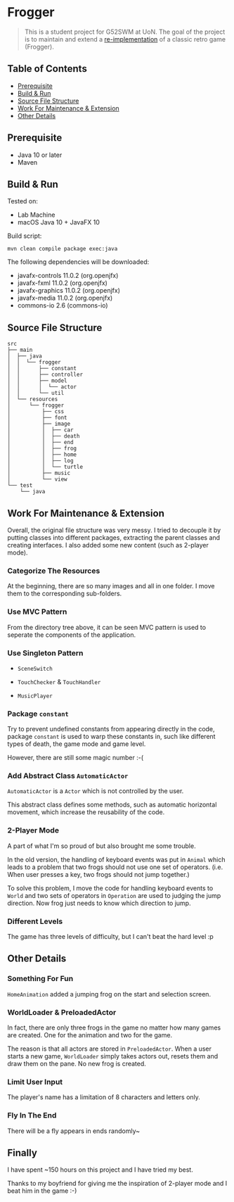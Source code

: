 # Frogger

> This is a student project for G52SWM at UoN. The goal of the project is to maintain and extend a [re-implementation](https://github.com/hirish99/Frogger-Arcade-Game) of a classic retro game (Frogger).

## Table of Contents

- [Prerequisite](#prerequisite)
- [Build & Run](#build-&-run)
- [Source File Structure](#source-file-structure)
- [Work For Maintenance & Extension](#work-for-maintenance-&-extension)
- [Other Details](#other-details)

## Prerequisite

- Java 10 or later
- Maven

## Build & Run

Tested on:

- Lab Machine
- macOS Java 10 + JavaFX 10

Build script:

```
mvn clean compile package exec:java
```

The following dependencies will be downloaded:

- javafx-controls 11.0.2 (org.openjfx)
- javafx-fxml 11.0.2 (org.openjfx)
- javafx-graphics 11.0.2 (org.openjfx)
- javafx-media 11.0.2 (org.openjfx)
- commons-io 2.6 (commons-io)

## Source File Structure

```
src
├── main
│  ├── java
│  │  └── frogger
│  │      ├── constant
│  │      ├── controller
│  │      ├── model
│  │      │  └── actor
│  │      └── util
│  └── resources
│      └── frogger
│          ├── css
│          ├── font
│          ├── image
│          │  ├── car
│          │  ├── death
│          │  ├── end
│          │  ├── frog
│          │  ├── home
│          │  ├── log
│          │  └── turtle
│          ├── music
│          └── view
└── test
​    └── java
```

## Work For Maintenance & Extension

Overall, the original file structure was very messy. I tried to decouple it by putting classes into different packages, extracting the parent classes and creating interfaces. I also added some new content (such as 2-player mode).

### Categorize The Resources

At the beginning, there are so many images and all in one folder. I move them to the corresponding sub-folders.

### Use MVC Pattern

From the directory tree above, it can be seen MVC pattern is used to seperate the components of the application.

### Use Singleton Pattern

- `SceneSwitch`

- `TouchChecker` & `TouchHandler`

- `MusicPlayer`

### Package `constant`

Try to prevent undefined constants from appearing directly in the code, package `constant` is used to warp these constants in, such like different types of death, the game mode and game level.

However, there are still some magic number :-(

### Add Abstract Class `AutomaticActor` 

`AutomaticActor` is a `Actor` which is not controlled by the user.

This abstract class defines some methods, such as  automatic horizontal movement, which increase the reusability of the code.

### 2-Player Mode

A part of what I'm so proud of but also brought me some trouble.

In the old version, the handling of keyboard events was put in `Animal` which leads to a problem that two frogs should not use one set of operators. (i.e. When user presses a key, two frogs should not jump together.)

To solve this problem, I move the code for handling keyboard events to `World` and two sets of operators in `Operation` are used to judging the jump direction. Now frog just needs to know which direction to jump.

### Different Levels

The game has three levels of difficulty, but I can't beat the hard level :p

## Other Details

### Something For Fun

`HomeAnimation` added a jumping frog on the start and selection screen.

### WorldLoader & PreloadedActor

In fact, there are only three frogs in the game no matter how many games are created. One for the animation and two for the game. 

The reason is that all actors are stored in `PreloadedActor`. When a user starts a new game, `WorldLoader` simply takes actors out, resets them and draw them on the pane. No new frog is created.

### Limit User Input

The player's name has a limitation of 8 characters and letters only.

### Fly In The End

There will be a fly appears in ends randomly~

## Finally

I have spent ~150 hours on this project and I have tried my best.

Thanks to my boyfriend for giving me the inspiration of 2-player mode and I beat him in the game :-)

